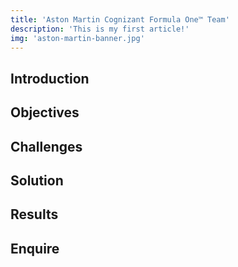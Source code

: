 ```yaml
---
title: 'Aston Martin Cognizant Formula One™ Team'
description: 'This is my first article!'
img: 'aston-martin-banner.jpg'
---
```



## Introduction

## Objectives

## Challenges

## Solution

## Results

## Enquire